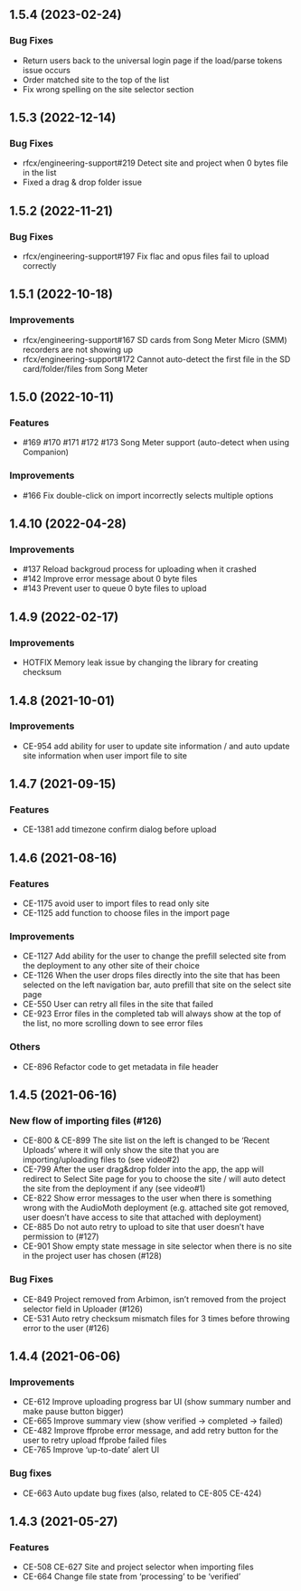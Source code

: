 <a name="1.5.4"></a>
## 1.5.4 (2023-02-24)

### Bug Fixes

* Return users back to the universal login page if the load/parse tokens issue occurs
* Order matched site to the top of the list
* Fix wrong spelling on the site selector section

<a name="1.5.3"></a>
## 1.5.3 (2022-12-14)

### Bug Fixes

* rfcx/engineering-support#219 Detect site and project when 0 bytes file in the list
* Fixed a drag & drop folder issue

<a name="1.5.2"></a>
## 1.5.2 (2022-11-21)

### Bug Fixes

* rfcx/engineering-support#197 Fix flac and opus files fail to upload correctly

<a name="1.5.1"></a>
## 1.5.1 (2022-10-18)

### Improvements

* rfcx/engineering-support#167 SD cards from Song Meter Micro (SMM) recorders are not showing up
* rfcx/engineering-support#172 Cannot auto-detect the first file in the SD card/folder/files from Song Meter

<a name="1.5.0"></a>
## 1.5.0 (2022-10-11)

### Features

* #169 #170 #171 #172 #173 Song Meter support (auto-detect when using Companion)

### Improvements

* #166 Fix double-click on import incorrectly selects multiple options

<a name="1.4.10"></a>
## 1.4.10 (2022-04-28)

### Improvements

* #137 Reload backgroud process for uploading when it crashed
* #142 Improve error message about 0 byte files
* #143 Prevent user to queue 0 byte files to upload

<a name="1.4.9"></a>
## 1.4.9 (2022-02-17)

### Improvements

* HOTFIX Memory leak issue by changing the library for creating checksum

<a name="1.4.8"></a>
## 1.4.8 (2021-10-01)

### Improvements

* CE-954 add ability for user to update site information / and auto update site information when user import file to site

<a name="1.4.7"></a>
## 1.4.7 (2021-09-15)

### Features

* CE-1381 add timezone confirm dialog before upload

<a name="1.4.6"></a>
## 1.4.6 (2021-08-16)

### Features

* CE-1175 avoid user to import files to read only site
* CE-1125 add function to choose files in the import page

### Improvements
* CE-1127 Add ability for the user to change the prefill selected site from the deployment to any other site of their choice
* CE-1126 When the user drops files directly into the site that has been selected on the left navigation bar, auto prefill that site on the select site page
* CE-550 User can retry all files in the site that failed
* CE-923 Error files in the completed tab will always show at the top of the list, no more scrolling down to see error files

### Others
* CE-896 Refactor code to get metadata in file header

<a name="1.4.5"></a>
## 1.4.5 (2021-06-16)

### New flow of importing files (#126)
* CE-800 & CE-899 The site list on the left is changed to be ‘Recent Uploads’ where it will only show the site that you are importing/uploading files to (see video#2)
* CE-799 After the user drag&drop folder into the app, the app will redirect to Select Site page for you to choose the site / will auto detect the site from the deployment if any (see video#1)
* CE-822 Show error messages to the user when there is something wrong with the AudioMoth deployment (e.g. attached site got removed, user doesn’t have access to site that attached with deployment)
* CE-885 Do not auto retry to upload to site that user doesn’t have permission to  (#127)
* CE-901 Show empty state message in site selector when there is no site in the project user has chosen  (#128)

### Bug Fixes
* CE-849 Project removed from Arbimon, isn’t removed from the project selector field in Uploader  (#126)
* CE-531 Auto retry checksum mismatch files for 3 times before throwing error to the user  (#126)

<a name="1.4.4"></a>
## 1.4.4 (2021-06-06)

### Improvements
* CE-612  Improve uploading progress bar UI (show summary number and make pause button bigger)
* CE-665 Improve summary view (show verified -> completed -> failed)
* CE-482 Improve ffprobe error message, and add retry button for the user to retry upload ffprobe failed files
* CE-765  Improve ‘up-to-date’ alert UI

### Bug fixes
* CE-663 Auto update bug fixes (also, related to CE-805 CE-424)


<a name="1.4.3"></a>
## 1.4.3 (2021-05-27)

### Features
* CE-508 CE-627 Site and project selector when importing files
* CE-664 Change file state from ‘processing’ to be ‘verified’
